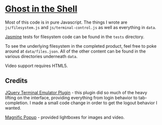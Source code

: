 [Ghost in the Shell](http://archiveofourown.org/works/1361308/chapters/2842792)
==========================================================================

Most of this code is in pure Javascript. The things I wrote are `js/filesystem.js` and
`js/terminal-control.js` as well as everything in `data`.

[Jasmine](http://pivotal.github.io/jasmine/) tests for filesystem code can be found in the `tests`
directory.

To see the underlying filesystem in the completed product, feel free to poke around at `data/files.json`. All of the other content can be found in the various directories underneath `data`.

Video support requires HTML5.



Credits
-------

[JQuery Terminal Emulator Plugin](https://github.com/jcubic/jquery.terminal) - this plugin did so
much of the heavy lifting on the interface, providing everything from login behavior to
tab-completion. I made a small code change in order to get the logout behavior I wanted.

[Magnific Popup](https://github.com/dimsemenov/Magnific-Popup) - provided lightboxes for images and
video.
